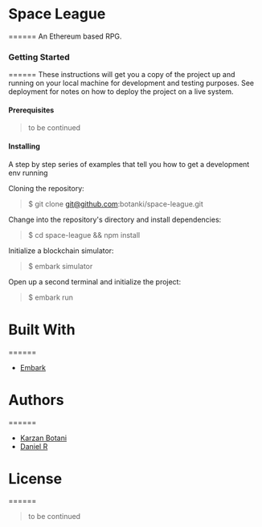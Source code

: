 # Space League
======
An Ethereum based RPG.

### Getting Started
======
These instructions will get you a copy of the project up and running on your local machine for development and testing purposes. See deployment for notes on how to deploy the project on a live system.

#### Prerequisites
> to be continued

#### Installing
A step by step series of examples that tell you how to get a development env running

Cloning the repository:
> $ git clone git@github.com:botanki/space-league.git

Change into the repository's directory and install dependencies:
> $ cd space-league && npm install

Initialize a blockchain simulator:
> $ embark simulator

Open up a second terminal and initialize the project:
> $ embark run

# Built With
======
* [Embark](https://github.com/embark-framework/embark)

# Authors
======
* [Karzan Botani](https://github.com/botanki)
* [Daniel R](https://github.com/DanielRX)

# License
======
> to be continued